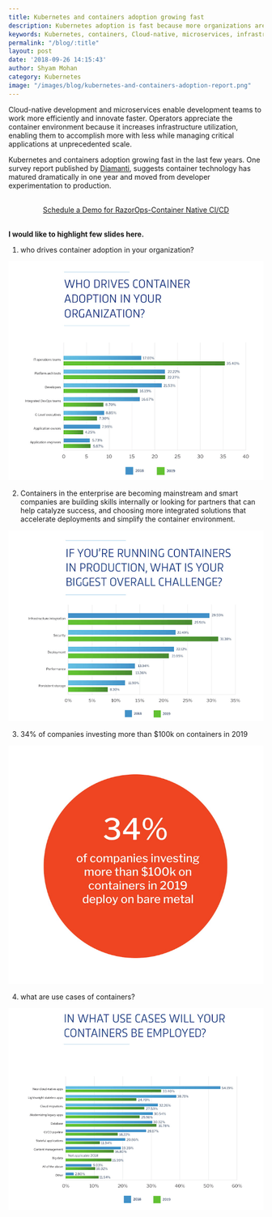 ```yaml
---
title: Kubernetes and containers adoption growing fast
description: Kubernetes adoption is fast because more organizations are starting their container journey with Kubernetes as part of their toolkit.
keywords: Kubernetes, containers, Cloud-native, microservices, infrastructure, development
permalink: "/blog/:title"
layout: post
date: '2018-09-26 14:15:43'
author: Shyam Mohan
category: Kubernetes
image: "/images/blog/kubernetes-and-containers-adoption-report.png"
---
```


Cloud-native development and microservices enable development teams to work more efficiently and innovate faster. Operators appreciate the container environment because it increases infrastructure utilization, enabling them to accomplish more with less while managing critical applications at unprecedented scale.

Kubernetes and containers adoption growing fast in the last few years. One survey report published by [Diamanti](https://diamanti.com/wp-content/uploads/2019/06/Diamanti_2019_Container_Survey.pdf), suggests container technology has matured dramatically in one year and moved from developer experimentation to production.

<br>
<center>
  <a href="/schedule-demo" class="btn btn-rounded btn-lg btn-primary" target="_blank">Schedule a Demo for RazorOps-Container Native CI/CD </a> 
</center>
<br>

**I would like to highlight few slides here.**

1) who drives container adoption in your organization?

![](/images/blog/who-drives-container-adoption-in-your-organization.png)

2) Containers in the enterprise are becoming mainstream and smart companies are building skills internally or looking for partners that can help catalyze success, and choosing more integrated solutions that accelerate deployments and simplify the container environment.

![](/images/blog/biggest-overall-challenge-running-containers-in-production.png)


3)  34% of companies investing more than $100k on containers in 2019

![](/images/blog/kubernetes-and-containers-adoption.png)

4) what are use cases of containers?

![](/images/blog/container-use-cases.png)

<br>
